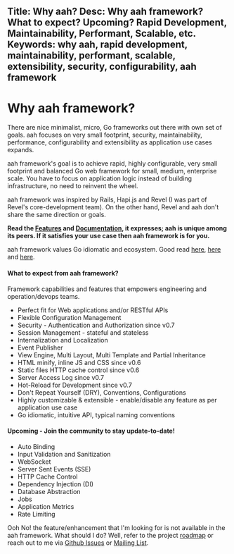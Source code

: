 Title: Why aah?
Desc: Why aah framework? What to expect? Upcoming? Rapid Development, Maintainability, Performant, Scalable, etc.
Keywords: why aah, rapid development, maintainability, performant, scalable, extensibility, security, configurability, aah framework
---
# Why aah framework?

There are nice minimalist, micro, Go frameworks out there with own set of goals. aah focuses on very small footprint, security, maintainability, performance, configurability and extensibility as application use cases expands.

aah framework's goal is to achieve rapid, highly configurable, very small footprint and balanced Go web framework for small, medium, enterprise scale. You have to focus on application logic instead of building infrastructure, no need to reinvent the wheel.

aah framework was inspired by Rails, Hapi.js and Revel (I was part of Revel's core-development team). On the other hand, Revel and aah don't share the same direction or goals.

**Read the [Features](/features.html) and [Documentation]({{aah_docs_domain_url}}), it expresses; aah is unique among its peers. If it satisfies your use case then aah framework is for you.**

aah framework values Go idiomatic and ecosystem. Good read [here](https://dmitri.shuralyov.com/idiomatic-go), [here](https://golang.org/doc/effective_go.html) and [here](https://pocketgophers.com/idiomatic-go/).

#### What to expect from aah framework?
Framework capabilities and features that empowers engineering and operation/devops teams.

* Perfect fit for Web applications and/or RESTful APIs
* Flexible Configuration Management
* Security - Authentication and Authorization <span class="badge lb-xs">since v0.7</span>
* Session Management - stateful and stateless
* Internalization and Localization
* Event Publisher
* View Engine, Multi Layout, Multi Template and Partial Inheritance
* HTML minify, inline JS and CSS <span class="badge lb-xs">since v0.6</span>
* Static files HTTP cache control <span class="badge lb-xs">since v0.6</span>
* Server Access Log <span class="badge lb-xs">since v0.7</span>
* Hot-Reload for Development <span class="badge lb-xs">since v0.7</span></li>
* Don't Repeat Yourself (DRY), Conventions, Configurations
* Highly customizable & extensible - enable/disable any feature as per application use case
* Go idiomatic, intuitive API, typical naming conventions

#### Upcoming - Join the community to stay update-to-date!
* Auto Binding
* Input Validation and Sanitization
* WebSocket
* Server Sent Events (SSE)
* HTTP Cache Control
* Dependency Injection (DI)
* Database Abstraction
* Jobs
* Application Metrics
* Rate Limiting

Ooh No! the feature/enhancement that I'm looking for is not available in the aah framework. What should I do? Well, refer to the project [roadmap](https://github.com/go-aah/aah/projects/3) or reach out to me via [Github Issues](https://github.com/go-aah/aah/issues) or [Mailing List](https://groups.google.com/forum/#!forum/aahframework).
